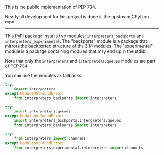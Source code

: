 This is the public implementation of PEP 734.

Nearly all development for this project is done in the upstream CPython repo.

----

This PyPI package installs two modules: `interpreters_backports` and
`interpreters_experimental`.  The "backports" module is a package
 that mirrors the backported structure of the 3.14 modules.  The
"experimental" module is a package containing modules that may
end up in the stdlib.

Note that only the `interpreters` and `interpreters.queues` modules
are part of PEP 734.

You can use the modules as fallbacks:

```py
try:
    import interpreters
except ModuleNotFoundError:
    from interpreters_backports import interpreters

try:
    import interpreters.queues
except ModuleNotFoundError:
    import interpreters_backports.interpreters.queues
    from interpreters_backports import interpreters

try:
    from interpreters import channels
except ModuleNotFoundError:
    from interpreters_experimental.interpreters import channels
```
